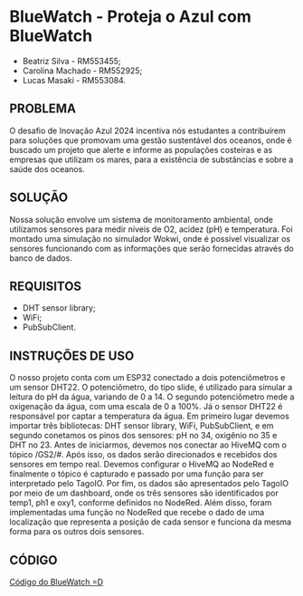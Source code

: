 # BlueWatch - Proteja o Azul com BlueWatch

- Beatriz Silva - RM553455;
- Carolina Machado - RM552925;
- Lucas Masaki - RM553084.

## PROBLEMA
O desafio de Inovação Azul 2024 incentiva nós estudantes a contribuírem para soluções que promovam uma gestão sustentável dos oceanos, onde é buscado um projeto que alerte e informe as populações costeiras e as empresas que utilizam os mares, para a existência de substâncias e sobre a saúde dos oceanos.

## SOLUÇÃO
Nossa solução envolve um sistema de monitoramento ambiental, onde utilizamos sensores para medir níveis de O2, acidez (pH) e temperatura. Foi montado uma simulação no simulador Wokwi, onde é possível visualizar os sensores funcionando com as informações que serão fornecidas através do banco de dados. 

## REQUISITOS
- DHT sensor library;
- WiFi;
- PubSubClient.

## INSTRUÇÕES DE USO
O nosso projeto conta com um ESP32 conectado a dois potenciômetros e um sensor DHT22. O potenciômetro, do tipo slide, é utilizado para simular a leitura do pH da água, variando de 0 a 14. O segundo potenciômetro mede a oxigenação da água, com uma escala de 0 a 100%. Já o sensor DHT22 é responsável por captar a temperatura da água.
Em primeiro lugar devemos importar três bibliotecas: DHT sensor library, WiFi, PubSubClient, e em segundo conetamos os pinos dos sensores: pH no 34, oxigênio no 35 e DHT no 23. Antes de iniciarmos, devemos nos conectar ao HiveMQ com o tópico /GS2/#. Após isso, os dados serão direcionados e recebidos dos sensores em tempo real.
Devemos configurar o HiveMQ ao NodeRed e finalmente o tópico é capturado e passado por uma função para ser interpretado pelo TagoIO. Por fim, os dados são apresentados pelo TagoIO por meio de um dashboard, onde os três sensores são identificados por temp1, ph1 e oxy1, conforme definidos no NodeRed. Além disso, foram implementadas uma função no NodeRed que recebe o dado de uma localização que representa a posição de cada sensor e funciona da mesma forma para os outros dois sensores.

## CÓDIGO
<a href="./blue_watch.c++">Código do BlueWatch =D</a>

